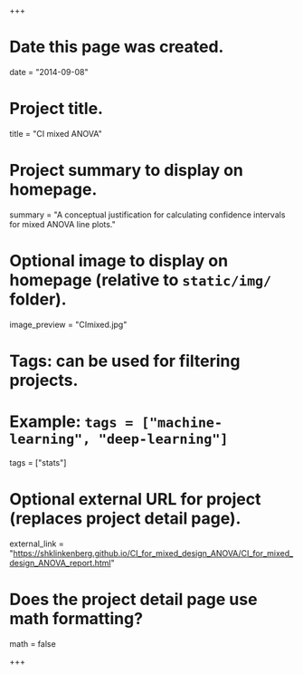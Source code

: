 +++
# Date this page was created.
date = "2014-09-08"

# Project title.
title = "CI mixed ANOVA"

# Project summary to display on homepage.
summary = "A conceptual justification for calculating confidence intervals for mixed ANOVA line plots."

# Optional image to display on homepage (relative to `static/img/` folder).
image_preview = "CImixed.jpg"

# Tags: can be used for filtering projects.
# Example: `tags = ["machine-learning", "deep-learning"]`
tags = ["stats"]

# Optional external URL for project (replaces project detail page).
external_link = "https://shklinkenberg.github.io/CI_for_mixed_design_ANOVA/CI_for_mixed_design_ANOVA_report.html"

# Does the project detail page use math formatting?
math = false

+++

